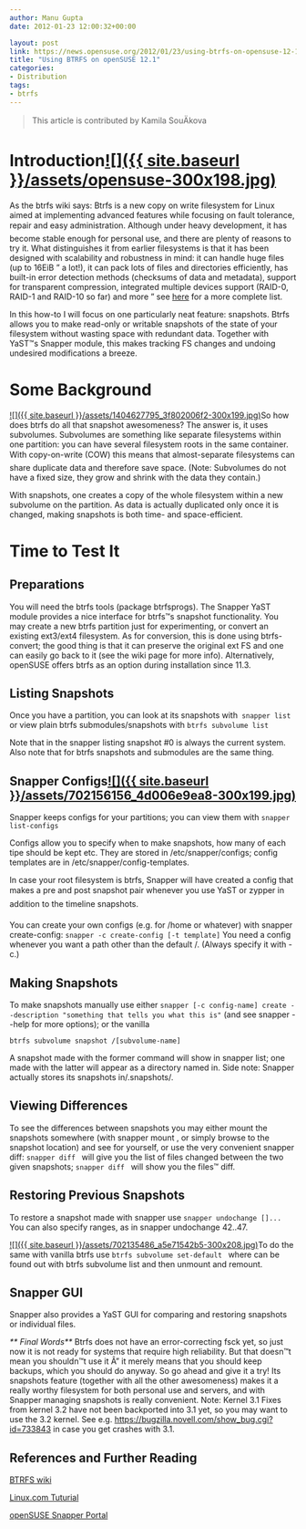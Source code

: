 ```yaml
---
author: Manu Gupta
date: 2012-01-23 12:00:32+00:00

layout: post
link: https://news.opensuse.org/2012/01/23/using-btrfs-on-opensuse-12-1/
title: "Using BTRFS on openSUSE 12.1"
categories:
- Distribution
tags:
- btrfs
---
```



<blockquote>This article is contributed by Kamila SouÄkova</blockquote>




# Introduction[![]({{ site.baseurl }}/assets/opensuse-300x198.jpg)](https://news.opensuse.org/2012/01/23/using-btrfs-on-opensuse-12-1/opensuse-3/)




As the btrfs wiki says: Btrfs is a new copy on write filesystem for Linux aimed at implementing advanced features while focusing on fault tolerance, repair and easy administration. Although under heavy development, it has become stable enough for personal use, and there are plenty of reasons to try it. What distinguishes it from earlier filesystems is that it has been designed with scalability and robustness in mind: it can handle huge files (up to 16EiB ” a lot!), it can pack lots of files and directories efficiently, has built-in error detection methods (checksums of data and metadata), support for transparent compression, integrated multiple devices support (RAID-0, RAID-1 and RAID-10 so far) and more ” see [here](https://btrfs.wiki.kernel.org/#Features) for a more complete list.




In this how-to I will focus on one particularly neat feature: snapshots. Btrfs allows you to make read-only or writable snapshots of the state of your filesystem without wasting space with redundant data. Together with YaST™s Snapper module, this makes tracking FS changes and undoing undesired modifications a breeze.




<!-- more -->





# Some Background




[![]({{ site.baseurl }}/assets/1404627795_3f802006f2-300x199.jpg)](https://news.opensuse.org/2012/01/23/using-btrfs-on-opensuse-12-1/1404627795_3f802006f2/)So how does btrfs do all that snapshot awesomeness? The answer is, it uses subvolumes. Subvolumes are something like separate filesystems within one partition: you can have several filesystem roots in the same container. With copy-on-write (COW) this means that almost-separate filesystems can share duplicate data and therefore save space. (Note: Subvolumes do not have a fixed size, they grow and shrink with the data they contain.)




With snapshots, one creates a copy of the whole filesystem within a new subvolume on the partition. As data is actually duplicated only once it is changed, making snapshots is both time- and space-efficient.





# Time to Test It




## Preparations




You will need the btrfs tools (package btrfsprogs). The Snapper YaST module provides a nice interface for btrfs™s snapshot functionality. You may create a new btrfs partition just for experimenting, or convert an existing ext3/ext4 filesystem. As for conversion, this is done using btrfs-convert; the good thing is that it can preserve the original ext FS and one can easily go back to it (see the wiki page for more info). Alternatively, openSUSE offers btrfs as an option during installation since 11.3.





## Listing Snapshots


Once you have a partition, you can look at its snapshots with`
snapper list`
or view plain btrfs submodules/snapshots with
`btrfs subvolume list`

Note that in the snapper listing snapshot #0 is always the current system. Also note that for btrfs snapshots and submodules are the same thing.


## Snapper Configs[![]({{ site.baseurl }}/assets/702156156_4d006e9ea8-300x199.jpg)](https://news.opensuse.org/2012/01/23/using-btrfs-on-opensuse-12-1/702156156_4d006e9ea8/)


Snapper keeps configs for your partitions; you can view them with
`snapper list-configs`

Configs allow you to specify when to make snapshots, how many of each tipe should be kept etc. They are stored in /etc/snapper/configs; config templates are in /etc/snapper/config-templates.

In case your root filesystem is btrfs, Snapper will have created a config that makes a pre and post snapshot pair whenever you use YaST or zypper in addition to the timeline snapshots.

You can create your own configs (e.g. for /home or whatever) with snapper create-config:
`snapper -c create-config [-t template]`
You need a config whenever you want a path other than the default /. (Always specify it with -c.)


## Making Snapshots


To make snapshots manually use either
`snapper [-c config-name] create --description "something that tells you what this is"`
(and see snapper --help for more options); or the vanilla

`btrfs subvolume snapshot /[subvolume-name]`

A snapshot made with the former command will show in snapper list; one made with the latter will appear as a directory named in. Side note: Snapper actually stores its snapshots in/.snapshots/.


## Viewing Differences


To see the differences between snapshots you may either mount the snapshots somewhere (with snapper mount , or simply browse to the snapshot location) and see for yourself, or use the very convenient snapper diff:
`snapper diff `
will give you the list of files changed between the two given snapshots;
`snapper diff `
will show you the files™ diff.


## Restoring Previous Snapshots


To restore a snapshot made with snapper use
`snapper undochange []...`
You can also specify ranges, as in snapper undochange 42..47.

[![]({{ site.baseurl }}/assets/702135486_a5e71542b5-300x208.jpg)](https://news.opensuse.org/2012/01/23/using-btrfs-on-opensuse-12-1/702135486_a5e71542b5/)To do the same with vanilla btrfs use
`btrfs subvolume set-default `
where can be found out with btrfs subvolume list and then unmount and remount.


## Snapper GUI


Snapper also provides a YaST GUI for comparing and restoring snapshots or individual files.

_** Final Words**_
Btrfs does not have an error-correcting fsck yet, so just now it is not ready for systems that require high reliability. But that doesn™t mean you shouldn™t use it Â­” it merely means that you should keep backups, which you should do anyway. So go ahead and give it a try! Its snapshots feature (together with all the other awesomeness) makes it a really worthy filesystem for both personal use and servers, and with Snapper managing snapshots is really convenient.
Note: Kernel 3.1
Fixes from kernel 3.2 have not been backported into 3.1 yet, so you may want to use the 3.2 kernel. See e.g. https://bugzilla.novell.com/show_bug.cgi?id=733843 in case you get crashes with 3.1.


## References and Further Reading


[BTRFS wiki](https://btrfs.wiki.kernel.org)

[Linux.com Tuturial](https://www.linux.com/learn/tutorials/533112-weekend-project-get-to-know-btrfs)

[openSUSE Snapper Portal](http://en.opensuse.org/Portal:Snapper)		
